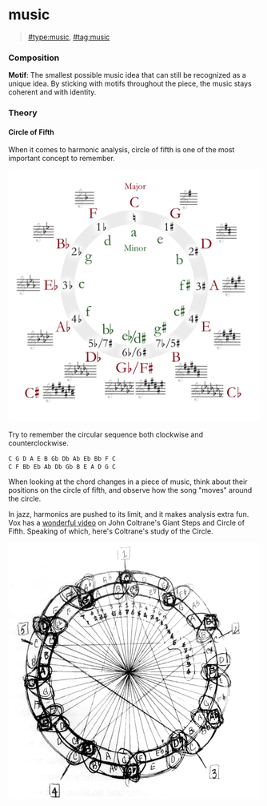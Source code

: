 # music

> [\#type:music](https://memex.changbai.li/#type-music), [\#tag:music](https://memex.changbai.li/#tag-music)

### Composition

**Motif**: The smallest possible music idea that can still be recognized as a unique idea. By sticking with motifs throughout the piece, the music stays coherent and with identity.

### Theory

#### Circle of Fifth

When it comes to harmonic analysis, circle of fifth is one of the most important concept to remember.

![Circle of Fifth Deluxe](../../assets/circle_of_fifths_deluxe_4.svg)

Try to remember the circular sequence both clockwise and counterclockwise.

```text
C G D A E B Gb Db Ab Eb Bb F C
C F Bb Eb Ab Db Gb B E A D G C
```

When looking at the chord changes in a piece of music, think about their positions on the circle of fifth, and observe how the song "moves" around the circle.

In jazz, harmonics are pushed to its limit, and it makes analysis extra fun. Vox has a [wonderful video](https://www.youtube.com/watch?v=62tIvfP9A2w) on John Coltrane's Giant Steps and Circle of Fifth. Speaking of which, here's Coltrane's study of the Circle.

![There&apos;s an error in this study. Can you spot it?](../../assets/coltrane-cof.jpg)

